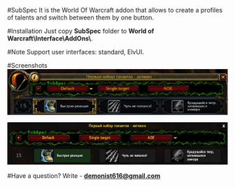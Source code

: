 #SubSpec
It is the World Of Warcraft addon that allows to create a profiles of talents and switch between them by one button.

#Installation
Just copy **SubSpec** folder to **World of Warcraft\\Interface\\AddOns\\**.

#Note
Support user interfaces: standard, ElvUI.


#Screenshots
![_image not found_](screenshots/Standard.jpg)

![_image not found_](screenshots/ElvUI.jpg)


#Have a question?
Write - **demonist616@gmail.com**
